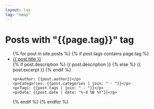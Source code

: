 ```yaml
---
layout: tag
tag: "nmap"
---
```


<h1>Posts with "{{page.tag}}" tag</h1>
    
<ul>
{% for post in site.posts %}
{% if post.tags contains page.tag %}

<li class="post">
    <a href="{{ post.url }}">{{ post.title }}</a>
    <br>
    {% if post.description %}
    {{ post.description }}
    {% else %}
    {{ post.excerpt }}
    {% endif %}

    <p>Author: {{post.author}}</p>
    <p>Categories: {{post.categories | join: " - "}}</p>
    <p>Tags: {{post.tags | join: " - "}}</p>
    <p>Date: {{post.date | date: "%-d %B %Y"}}</p>
</li>

{% endif %}
{% endfor %}
</ul>